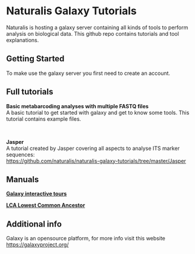 # Naturalis Galaxy Tutorials
Naturalis is hosting a galaxy server containing all kinds of tools to perform analysis on biological data. This github repo contains tutorials and tool explanations.

## Getting Started
To make use the galaxy server you first need to create an account. 

## Full tutorials
**Basic metabarcoding analyses with multiple FASTQ files** <br />
A basic tutorial to get started with galaxy and get to know some tools. This tutorial contains example files.

<br />

**Jasper** <br />
A tutorial created by Jasper covering all aspects to analyse ITS marker sequences:<br />
https://github.com/naturalis/naturalis-galaxy-tutorials/tree/master/Jasper

## Manuals
**[Galaxy interactive tours](https://github.com/naturalis/naturalis-galaxy-tutorials/tree/master/Galaxy%20interactive%20tours)**
<br />

**[LCA Lowest Common Ancestor](https://github.com/naturalis/naturalis-galaxy-tutorials/tree/master/LCA%20Lowest%20Common%20Ancestor)**
<br />

## Additional info
Galaxy is an opensource platform, for more info visit this website https://galaxyproject.org/

